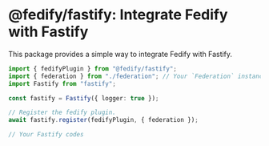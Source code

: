@fedify/fastify: Integrate Fedify with Fastify
==============================================

This package provides a simple way to integrate Fedify with Fastify.

~~~ typescript
import { fedifyPlugin } from "@fedify/fastify";
import { federation } from "./federation"; // Your `Federation` instance
import Fastify from "fastify";

const fastify = Fastify({ logger: true });

// Register the fedify plugin.
await fastify.register(fedifyPlugin, { federation });

// Your Fastify codes
~~~
